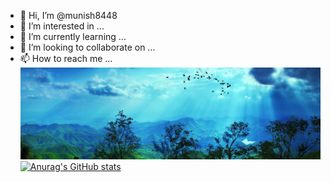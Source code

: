 - 👋 Hi, I’m @munish8448
- 👀 I’m interested in ...
- 🌱 I’m currently learning ...
- 💞️ I’m looking to collaborate on ...
- 📫 How to reach me ...
![](https://github.com/munish8448/munish8448/blob/main/banner.png)
[![Anurag's GitHub stats](https://github-readme-stats.vercel.app/api?username=munish8448)](https://github.com/anuraghazra/github-readme-stats)
<!---
munish8448/munish8448 is a ✨ special ✨ repository because its `README.md` (this file) appears on your GitHub profile.
You can click the Preview link to take a look at your changes.
--->


